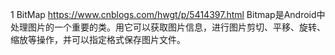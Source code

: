 1 BitMap
 https://www.cnblogs.com/hwgt/p/5414397.html
 Bitmap是Android中处理图片的一个重要的类。用它可以获取图片信息，进行图片剪切、平移、旋转、缩放等操作，并可以指定格式保存图片文件。
